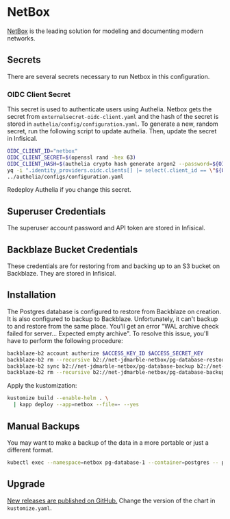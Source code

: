 # NetBox

[NetBox](https://netbox.readthedocs.io/en/stable/) is the leading solution for modeling and documenting modern networks.

## Secrets

There are several secrets necessary to run Netbox in this configuration.

### OIDC Client Secret

This secret is used to authenticate users using Authelia.
Netbox gets the secret from `externalsecret-oidc-client.yaml`
and the hash of the secret is stored in `authelia/config/configuration.yaml`.
To generate a new, random secret, run the following script to update authelia.
Then, update the secret in Infisical.

```sh
OIDC_CLIENT_ID="netbox"
OIDC_CLIENT_SECRET=$(openssl rand -hex 63)
OIDC_CLIENT_HASH=$(authelia crypto hash generate argon2 --password=${OIDC_CLIENT_SECRET} | yq ".Digest" )
yq -i ".identity_providers.oidc.clients[] |= select(.client_id == \"${OIDC_CLIENT_ID}\").client_secret = \"${OIDC_CLIENT_HASH}\"" \
../authelia/configs/configuration.yaml
```

Redeploy Authelia if you change this secret.

## Superuser Credentials

The superuser account password and API token are stored in Infisical.

## Backblaze Bucket Credentials

These credentials are for restoring from and backing up to an S3 bucket on Backblaze. They are stored in Infisical.

## Installation

The Postgres database is configured to restore from Backblaze on creation.
It is also configured to backup to Backblaze.
Unfortunately, it can't backup to and restore from the same place.
You'll get an error "WAL archive check failed for server... Expected empty archive".
To resolve this issue, you'll have to perform the following procedure:

```sh
backblaze-b2 account authorize $ACCESS_KEY_ID $ACCESS_SECRET_KEY
backblaze-b2 rm --recursive b2://net-jdmarble-netbox/pg-database-restore
backblaze-b2 sync b2://net-jdmarble-netbox/pg-database-backup b2://net-jdmarble-netbox/pg-database-restore
backblaze-b2 rm --recursive b2://net-jdmarble-netbox/pg-database-backup
```

Apply the kustomization:

```sh
kustomize build --enable-helm . \
  | kapp deploy --app=netbox --file=- --yes
```

## Manual Backups

You may want to make a backup of the data in a more portable or just a different format.

```sh
kubectl exec --namespace=netbox pg-database-1 --container=postgres -- pg_dump -Fc -d app > netbox-$(date +%F).sql
```

## Upgrade

[New releases are published on GitHub.](https://github.com/netbox-community/netbox-chart/releases)
Change the version of the chart in `kustomize.yaml`.
